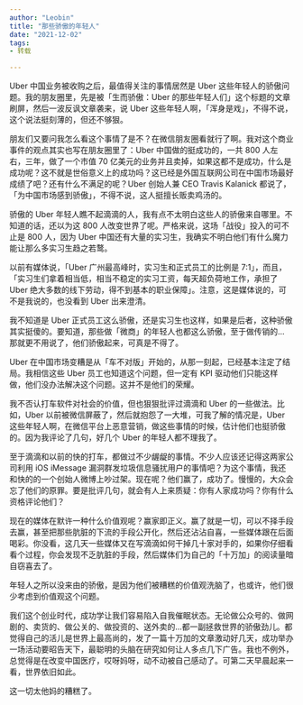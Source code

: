 ```yaml
---
author: "Leobin"
title: "那些骄傲的年轻人"
date: "2021-12-02"
tags:
- 转载

---
```


Uber 中国业务被收购之后，最值得关注的事情居然是 Uber 这些年轻人的骄傲问题。我的朋友圈里，先是被「生而骄傲：Uber 的那些年轻人们」这个标题的文章刷屏，然后一波反讽文章袭来，说 Uber 这些年轻人啊，「浑身是戏」，不得不说，这个说法挺刻薄的，但还不够狠。

朋友们又要问我怎么看这个事情了是不？在微信朋友圈看就行了啊。我对这个商业事件的观点其实也写在朋友圈里了：Uber 中国做的挺成功的，一共 800 人左右，三年，做了一个市值 70 亿美元的业务并且卖掉，如果这都不是成功，什么是成功呢？这不就是世俗意义上的成功吗？这已经是外国互联网公司在中国市场最好成绩了吧？还有什么不满足的呢？Uber 创始人兼 CEO Travis Kalanick 都说了，「为中国市场感到骄傲」，不得不说，这人挺擅长贩卖鸡汤的。

骄傲的 Uber 年轻人瞧不起滴滴的人，我有点不太明白这些人的骄傲来自哪里。不知道的话，还以为这 800 人改变世界了呢。严格来说，这场「战役」投入的可不止是 800 人，因为 Uber 中国还有大量的实习生，我确实不明白他们有什么魔力能让那么多实习生趋之若鹜。

以前有媒体说，「Uber 广州最高峰时，实习生和正式员工的比例是 7:1」，而且，「实习生们拿着相当低，相当不稳定的实习工资，每天超负荷地工作，承担了 Uber 绝大多数的线下劳动，得不到基本的职业保障」。注意，这是媒体说的，可不是我说的，也没看到 Uber 出来澄清。

我不知道是 Uber 正式员工这么骄傲，还是实习生也这样，如果是后者，这种骄傲其实挺傻的。要知道，那些做「微商」的年轻人也都这么骄傲，至于做传销的… 那就更不用说了，他们骄傲起来，可真是不得了。

Uber 在中国市场变糟是从「车不对版」开始的，从那一刻起，已经基本注定了结局。我相信这些 Uber 员工也知道这个问题，但一定有 KPI 驱动他们只能这样做，他们没办法解决这个问题。这并不是他们的荣耀。

我不否认打车软件对社会的价值，但也狠狠批评过滴滴和 Uber 的一些做法。比如，Uber 以前被微信屏蔽了，然后就抱怨了一大堆，可我了解的情况是，Uber 这些年轻人啊，在微信平台上恶意营销，做这些事情的时候，估计他们也挺骄傲的。因为我评论了几句，好几个 Uber 的年轻人都不理我了。

至于滴滴和以前的快的打车，都做过不少龌龊的事情。不少人应该还记得这两家公司利用 iOS iMessage 漏洞群发垃圾信息骚扰用户的事情吧？为这个事情，我还和快的的一个创始人微博上吵过架。现在呢？他们赢了，成功了。慢慢的，大众会忘了他们的原罪。要是批评几句，就会有人上来质疑：你有人家成功吗？你有什么资格评论他们？

现在的媒体在默许一种什么价值观呢？赢家即正义。赢了就是一切，可以不择手段去赢，甚至把那些肮脏的下流的手段公开化，然后还沾沾自喜，一些媒体跟在后面喝彩。你没看，这几天一些媒体又在写滴滴如何干掉几十家对手的，如果你仔细看看个过程，你会发现不乏肮脏的手段，然后媒体们为自己的「十万加」的阅读量暗自窃喜去了。

年轻人之所以没来由的骄傲，是因为他们被糟糕的价值观洗脑了，也或许，他们很少考虑到价值观这个问题。

我们这个创业时代，成功学让我们容易陷入自我催眠状态。无论做公众号的、做网剧的、卖货的、做公关的、做投资的、送外卖的…都一副拯救世界的骄傲劲儿。都觉得自己的活儿是世界上最高尚的，发了一篇十万加的文章激动好几天，成功举办一场活动要昭告天下，最聪明的头脑在研究如何让人多点几下广告。我也不例外，总觉得是在改变中国医疗，哎呀妈呀，动不动被自己感动了。可第二天早晨起来一看，世界依旧如此。

这一切太他妈的糟糕了。